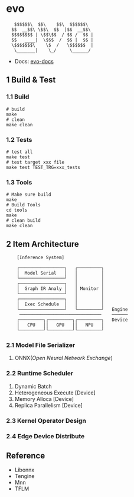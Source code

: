 # evo


```
   $$$$$$\  $$\    $$\  $$$$$$\  
  $$  __$$\ \$$\  $$  |$$  __$$\ 
  $$$$$$$$ | \$$\$$  / $$ /  $$ |
  $$   ____|  \$$$  /  $$ |  $$ |
  \$$$$$$$\    \$  /   \$$$$$$  |
   \_______|    \_/     \______/ 

```

- Docs: [evo-docs](https://lancerstadium.github.io/evo/docs/)

## 1 Build & Test


### 1.1 Build

```shell
# build
make
# clean
make clean
```

### 1.2 Tests

```shell
# test all
make test
# test target xxx file
make test TEST_TRG=xxx_tests
```

### 1.3 Tools

```shell
# Make sure build
make
# Build Tools
cd tools
make
# clean build
make clean
```


## 2 Item Architecture

```
    [Inference System]

    ┌─────────────────┐   ┌─────────┐ 
    │  Model Serial   │   │         │ 
    └─────────────────┘   │         │
    ┌─────────────────┐   │         │
    │  Graph IR Analy │   │ Monitor │
    └─────────────────┘   │         │
    ┌─────────────────┐   │         │
    │  Exec Schedule  │   │         │
    └─────────────────┘   └─────────┘   Engine
     ───────────────────────────────    ──────
    ┌─────────┐┌─────────┐┌─────────┐   Device
    │   CPU   ││   GPU   ││   NPU   │
    └─────────┘└─────────┘└─────────┘
```

### 2.1 Model File Serializer

1. ONNX(*Open Neural Network Exchange*)

### 2.2 Runtime Scheduler

1. Dynamic Batch
2. Heterogeneous Execute [Device]
3. Memory Alloca [Device]
4. Replica Parallelism [Device]

### 2.3 Kernel Operator Design


### 2.4 Edge Device Distribute




## Reference

- Libonnx
- Tengine
- Mnn
- TFLM